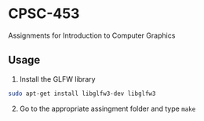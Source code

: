 # CPSC-453
Assignments for Introduction to Computer Graphics

## Usage

1. Install the GLFW library

```bash
sudo apt-get install libglfw3-dev libglfw3
```

2. Go to the appropriate assingment folder and type `make`
